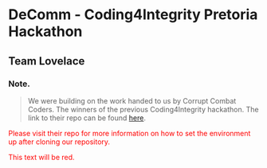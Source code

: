 # DeComm - Coding4Integrity Pretoria Hackathon
## Team Lovelace 

### Note.
> We were building on the work handed to us by Corrupt Combat Coders. The winners of the previous Coding4Integrity hackathon. The link to their repo can be found [here](https://github.com/KnowledgeFound/Coding4Integrity-DeComm-Hackathon).


<span style="color: red;">Please visit their repo for more information on how to set the environment up after cloning our repository. </span>

<span style="color: red;">This text will be red.</span>

